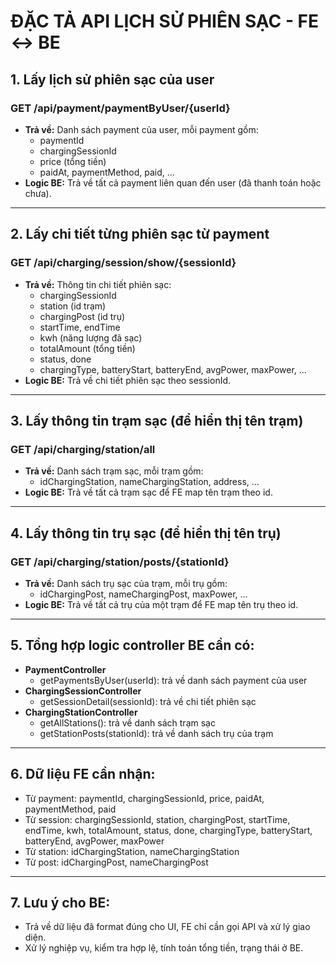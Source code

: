 # ĐẶC TẢ API LỊCH SỬ PHIÊN SẠC - FE <-> BE

## 1. Lấy lịch sử phiên sạc của user
### GET /api/payment/paymentByUser/{userId}
- **Trả về:** Danh sách payment của user, mỗi payment gồm:
  - paymentId
  - chargingSessionId
  - price (tổng tiền)
  - paidAt, paymentMethod, paid, ...
- **Logic BE:** Trả về tất cả payment liên quan đến user (đã thanh toán hoặc chưa).

---

## 2. Lấy chi tiết từng phiên sạc từ payment
### GET /api/charging/session/show/{sessionId}
- **Trả về:** Thông tin chi tiết phiên sạc:
  - chargingSessionId
  - station (id trạm)
  - chargingPost (id trụ)
  - startTime, endTime
  - kwh (năng lượng đã sạc)
  - totalAmount (tổng tiền)
  - status, done
  - chargingType, batteryStart, batteryEnd, avgPower, maxPower, ...
- **Logic BE:** Trả về chi tiết phiên sạc theo sessionId.

---

## 3. Lấy thông tin trạm sạc (để hiển thị tên trạm)
### GET /api/charging/station/all
- **Trả về:** Danh sách trạm sạc, mỗi trạm gồm:
  - idChargingStation, nameChargingStation, address, ...
- **Logic BE:** Trả về tất cả trạm sạc để FE map tên trạm theo id.

---

## 4. Lấy thông tin trụ sạc (để hiển thị tên trụ)
### GET /api/charging/station/posts/{stationId}
- **Trả về:** Danh sách trụ sạc của trạm, mỗi trụ gồm:
  - idChargingPost, nameChargingPost, maxPower, ...
- **Logic BE:** Trả về tất cả trụ của một trạm để FE map tên trụ theo id.

---

## 5. Tổng hợp logic controller BE cần có:
- **PaymentController**
  - getPaymentsByUser(userId): trả về danh sách payment của user
- **ChargingSessionController**
  - getSessionDetail(sessionId): trả về chi tiết phiên sạc
- **ChargingStationController**
  - getAllStations(): trả về danh sách trạm sạc
  - getStationPosts(stationId): trả về danh sách trụ của trạm

---

## 6. Dữ liệu FE cần nhận:
- Từ payment: paymentId, chargingSessionId, price, paidAt, paymentMethod, paid
- Từ session: chargingSessionId, station, chargingPost, startTime, endTime, kwh, totalAmount, status, done, chargingType, batteryStart, batteryEnd, avgPower, maxPower
- Từ station: idChargingStation, nameChargingStation
- Từ post: idChargingPost, nameChargingPost

---

## 7. Lưu ý cho BE:
- Trả về dữ liệu đã format đúng cho UI, FE chỉ cần gọi API và xử lý giao diện.
- Xử lý nghiệp vụ, kiểm tra hợp lệ, tính toán tổng tiền, trạng thái ở BE.
